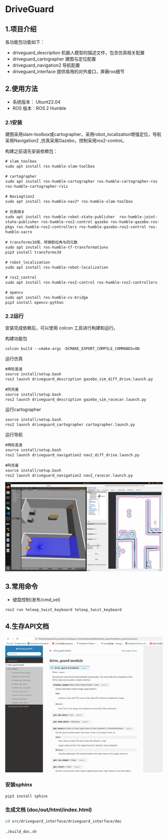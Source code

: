 
# DriveGuard

## 1.项目介绍

各功能包功能如下：
- driveguard_description 机器人模型的描述文件，包含仿真相关配置
- driveguard_cartographer 建图与定位配置
- driveguard_navigation2 导航配置
- driveguard_interface  提供易用的对外接口，屏蔽ros细节


## 2.使用方法   

- 系统版本： Ubunt22.04
- ROS 版本：ROS 2 Humble

### 2.1安装

建图采用slam-toolbox或cartographer，采用robot_localization增强定位，导航采用Navigation2 ,仿真采用Gazebo，控制采用ros2-control。

构建之前请先安装依赖包：
```
# slam_toolbox
sudo apt install ros-humble-slam-toolbox

# cartographer 
sudo apt install ros-humble-cartographer ros-humble-cartographer-ros ros-humble-cartographer-rviz

# Naviagtion2
sudo apt install ros-humble-nav2* ros-humble-slam-toolbox

# 仿真相关
sudo apt install ros-humble-robot-state-publisher  ros-humble-joint-state-publisher ros-humble-ros2-control gazebo ros-humble-gazebo-ros-pkgs ros-humble-ros2-controllers ros-humble-gazebo-ros2-control ros-humble-xacro 

# transforms3d库，转换欧拉角与四元数
sudo apt install ros-humble-tf-transformations 
pip3 install transforms3d 

# robot_localization
sudo apt install ros-humble-robot-localization

# ros2_control
sudo apt install ros-humble-ros2-control ros-humble-ros2-controllers

# opencv
sudo apt install ros-humble-cv-bridge
pip3 install opencv-python
```

### 2.2运行

安装完成依赖后，可以使用 colcon 工具进行构建和运行。

构建功能包

```
colcon build --cmake-args -DCMAKE_EXPORT_COMPILE_COMMANDS=ON
```

运行仿真

```
#两轮差速
source install/setup.bash
ros2 launch driveguard_description gazebo_sim_diff_drive.launch.py 

#阿克曼
source install/setup.bash
ros2 launch driveguard_description gazebo_sim_racecar.launch.py 
```

运行cartographer

```
source install/setup.bash
ros2 launch driveguard_cartographer cartographer.launch.py
```

运行导航

```
#两轮差速
source install/setup.bash
ros2 launch driveguard_navigation2 nav2_diff_drive.launch.py 

#阿克曼
source install/setup.bash
ros2 launch driveguard_navigation2 nav2_racecar.launch.py
```

![sim_ackermann](media/sim_ackermann.png)


## 3.常用命令

- 键盘控制(发布/cmd_vel)
```
ros2 run teleop_twist_keyboard teleop_twist_keyboard
```

## 4.生存API文档
![API](media/API.png)
### 安装sphinx
```pip3 install sphinx```

### 生成文档 (doc/out/html/index.html)
```bash
cd src/driveguard_interface/driveguard_interface/doc

./build_doc.sh
```
